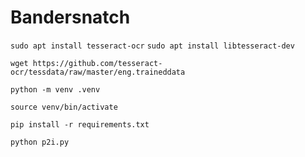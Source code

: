 # Bandersnatch

`sudo apt install tesseract-ocr`
`sudo apt install libtesseract-dev`

`wget https://github.com/tesseract-ocr/tessdata/raw/master/eng.traineddata`

`python -m venv .venv`

`source venv/bin/activate`

`pip install -r requirements.txt`

`python p2i.py`
